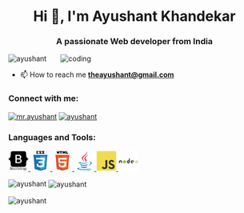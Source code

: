 <h1 align="center">Hi 👋, I'm Ayushant Khandekar</h1>
<h3 align="center">A passionate Web developer from India</h3>

<img align = "right" alt="coding" width="400" src="https://cdn.dribble.com/user/1162077/screenshots/3848914/programmer.gif">


<p align="left"> <img src="https://komarev.com/ghpvc/?username=ayushant&label=Profile%20views&color=0e75b6&style=flat" alt="ayushant" /> </p>

- 📫 How to reach me **theayushant@gmail.com**

<h3 align="left">Connect with me:</h3>
<p align="left">
<a href="https://instagram.com/mr.ayushant" target="blank"><img align="center" src="https://raw.githubusercontent.com/rahuldkjain/github-profile-readme-generator/master/src/images/icons/Social/instagram.svg" alt="mr.ayushant" height="30" width="40" /></a>
<a href="https://www.hackerrank.com/ayushant" target="blank"><img align="center" src="https://raw.githubusercontent.com/rahuldkjain/github-profile-readme-generator/master/src/images/icons/Social/hackerrank.svg" alt="ayushant" height="30" width="40" /></a>
</p>

<h3 align="left">Languages and Tools:</h3>
<p align="left"> <a href="https://getbootstrap.com" target="_blank" rel="noreferrer"> <img src="https://raw.githubusercontent.com/devicons/devicon/master/icons/bootstrap/bootstrap-plain-wordmark.svg" alt="bootstrap" width="40" height="40"/> </a> <a href="https://www.w3schools.com/css/" target="_blank" rel="noreferrer"> <img src="https://raw.githubusercontent.com/devicons/devicon/master/icons/css3/css3-original-wordmark.svg" alt="css3" width="40" height="40"/> </a> <a href="https://www.w3.org/html/" target="_blank" rel="noreferrer"> <img src="https://raw.githubusercontent.com/devicons/devicon/master/icons/html5/html5-original-wordmark.svg" alt="html5" width="40" height="40"/> </a> <a href="https://www.java.com" target="_blank" rel="noreferrer"> <img src="https://raw.githubusercontent.com/devicons/devicon/master/icons/java/java-original.svg" alt="java" width="40" height="40"/> </a> <a href="https://developer.mozilla.org/en-US/docs/Web/JavaScript" target="_blank" rel="noreferrer"> <img src="https://raw.githubusercontent.com/devicons/devicon/master/icons/javascript/javascript-original.svg" alt="javascript" width="40" height="40"/> </a> <a href="https://nodejs.org" target="_blank" rel="noreferrer"> <img src="https://raw.githubusercontent.com/devicons/devicon/master/icons/nodejs/nodejs-original-wordmark.svg" alt="nodejs" width="40" height="40"/> </a> </p>

<p><img align="left" src="https://github-readme-stats.vercel.app/api/top-langs?username=ayushant&show_icons=true&locale=en&layout=compact" alt="ayushant" /></p>

<p>&nbsp;<img align="center" src="https://github-readme-stats.vercel.app/api?username=ayushant&show_icons=true&locale=en" alt="ayushant" /></p>

<p><img align="center" src="https://github-readme-streak-stats.herokuapp.com/?user=ayushant&" alt="ayushant" /></p>
